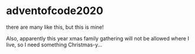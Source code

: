 # adventofcode2020
there are many like this, but this is mine!

Also, apparently this year xmas family gathering will not be allowed where I live,
so I need something Christmas-y...
